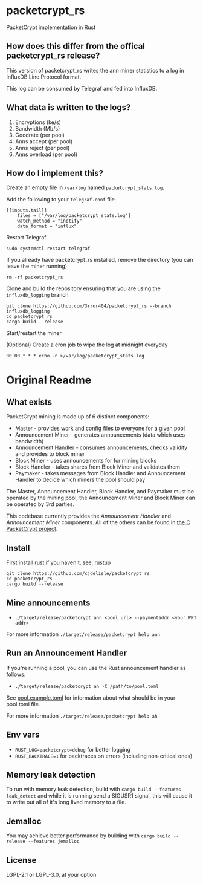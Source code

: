 # packetcrypt_rs
PacketCrypt implementation in Rust

## How does this differ from the offical packetcrypt_rs release?
This version of packetcrypt_rs writes the ann miner statistics to a log in InfluxDB Line Protocol format.

This log can be consumed by Telegraf and fed into InfluxDB.

## What data is written to the logs?
1. Encryptions (ke/s)
2. Bandwidth (Mb/s)
3. Goodrate (per pool)
4. Anns accept (per pool)
5. Anns reject (per pool)
6. Anns overload (per pool)

## How do I implement this?
Create an empty file in `/var/log` named `packetcrypt_stats.log`.

Add the following to your `telegraf.conf` file

    [[inputs.tail]]
        files = ["/var/log/packetcrypt_stats.log"]
        watch_method = "inotify"
        data_format = "influx"

Restart Telegraf

    sudo systemctl restart telegraf

If you already have packetcrypt_rs installed, remove the directory (you can leave the miner running)

    rm -rf packetcrypt_rs

Clone and build the repository ensuring that you are using the `influxdb_logging` branch

    git clone https://github.com/3rror404/packetcrypt_rs --branch influxdb_logging
    cd packetcrypt_rs
    cargo build --release

Start/restart the miner

(Optional)
Create a cron job to wipe the log at midnight everyday

    00 00 * * * echo -n >/var/log/packetcrypt_stats.log


# Original Readme

## What exists
PacketCrypt mining is made up of 6 distinct components:
* Master - provides work and config files to everyone for a given pool
* Announcement Miner - generates announcements (data which uses bandwidth)
* Announcement Handler - consumes announcements, checks validity and provides to block miner
* Block Miner - uses announcements for for mining blocks
* Block Handler - takes shares from Block Miner and validates them
* Paymaker - takes messages from Block Handler and Announcement Handler to
decide which miners the pool should pay

The Master, Announcement Handler, Block Handler, and Paymaker must be operated
by the mining pool, the Announcement Miner and Block Miner can be operated by 3rd
parties.

This codebase currently provides the *Announcement Handler* and *Announcement Miner* components.
All of the others can be found in
[the C PacketCrypt project](https://github.com/cjdelisle/PacketCrypt).

## Install
First install rust if you haven't, see: [rustup](https://rustup.rs/)

    git clone https://github.com/cjdelisle/packetcrypt_rs
    cd packetcrypt_rs
    cargo build --release

## Mine announcements

* `./target/release/packetcrypt ann <pool url> --paymentaddr <your PKT addr>`

For more information `./target/release/packetcrypt help ann`

## Run an Announcement Handler
If you're running a pool, you can use the Rust announcement handler as follows:
* `./target/release/packetcrypt ah -C /path/to/pool.toml`

See [pool.example.toml](https://github.com/cjdelisle/packetcrypt_rs/blob/master/pool.example.toml)
for information about what should be in your pool.toml file.

For more information `./target/release/packetcrypt help ah`

## Env vars
* `RUST_LOG=packetcrypt=debug` for better logging
* `RUST_BACKTRACE=1` for backtraces on errors (including non-critical ones)

## Memory leak detection
To run with memory leak detection, build with `cargo build --features leak_detect` and while
it is running send a SIGUSR1 signal, this will cause it to write out all of it's long lived memory
to a file.

## Jemalloc
You may achieve better performance by building with `cargo build --release --features jemalloc`

## License

LGPL-2.1 or LGPL-3.0, at your option